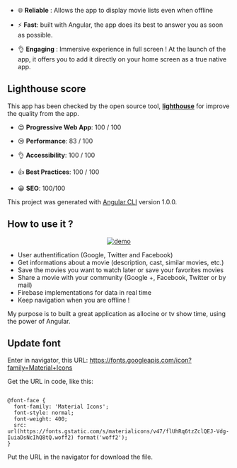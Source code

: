 
- :globe_with_meridians: **Reliable** : Allows the app to display movie lists even when offline

- :zap: **Fast**: built with Angular, the app does its best to answer you as soon as possible.

- :ok_hand: **Engaging** : Immersive experience in full screen ! At the launch of the app, it offers you to add it directly on your home screen as a true native app.

## Lighthouse score

This app has been checked by the open source tool, [**lighthouse**](https://github.com/GoogleChrome/lighthouse) for improve the quality from the app. 

- :heart_eyes: **Progressive Web App**: 100 / 100

- :cry: **Performance**: 83 / 100

- :ok_hand: **Accessibility**: 100 / 100

- :thumbsup: **Best Practices**: 100 / 100

- :grinning: **SEO**: 100/100

This project was generated with [Angular CLI](https://github.com/angular/angular-cli) version 1.0.0.

## How to use it ?

<p align="center">
    <a href="https://hubmovies-a26fc.firebaseapp.com"><img src="https://github.com/clamarque/hub-movies/blob/master/src/assets/images/demo.jpg" alt="demo" />
    </a>
</p>

* User authentification (Google, Twitter and Facebook)
* Get informations about a movie (description, cast, similar movies, etc.)
* Save the movies you want to watch later or save your favorites movies
* Share a movie with your community (Google +, Facebook, Twitter or by mail)
* Firebase implementations for data in real time
* Keep navigation when you are offline !

My purpose is to built a great application as allocine or tv show time, using the power of Angular.

## Update font

Enter in navigator, this URL: https://fonts.googleapis.com/icon?family=Material+Icons

Get the URL in code, like this: 

<code>
@font-face {
  font-family: 'Material Icons';
  font-style: normal;
  font-weight: 400;
  src: url(https://fonts.gstatic.com/s/materialicons/v47/flUhRq6tzZclQEJ-Vdg-IuiaDsNcIhQ8tQ.woff2) format('woff2');
}
</code>

Put the URL in the navigator for download the file.

